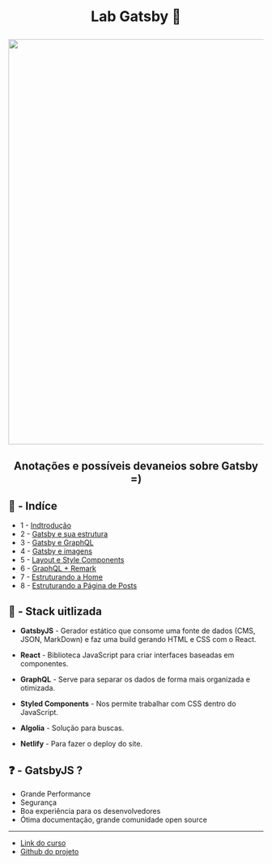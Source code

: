 <h1 align="center">

  Lab Gatsby :purple_heart:
</h1>
<p align="center"> 
<img src="https://felipeelia.com.br/wp-content/uploads/2019/09/gatsby.gif" width="800">
</p>

<h2 align="center">  
  Anotações e possíveis devaneios sobre Gatsby =)
</h2>

## :robot: - Indíce

- 1 - [Indtrodução](https://github.com/comicodarko/Lab-Gatsby)
- 2 - [Gatsby e sua estrutura](https://github.com/comicodarko/Lab-Gatsby/tree/master/02%20-Gatsby%20e%20sua%20estrutura)
- 3 - [Gatsby e GraphQL](https://github.com/comicodarko/Lab-Gatsby/tree/master/03%20-%20Gatsbt%20e%20GraphQL)
- 4 - [Gatsby e imagens](https://github.com/comicodarko/Lab-Gatsby/tree/master/04%20-%20Trabalhando%20com%20imagens%20no%20Gatsby)
- 5 - [Layout e Style Components](https://github.com/comicodarko/Lab-Gatsby/tree/master/05%20-%20Layout%20e%20Styled%20Components)
- 6 - [GraphQL + Remark](https://github.com/comicodarko/Lab-Gatsby/tree/master/06%20-%20GraphQL%20%2B%20Remark)
- 7 - [Estruturando a Home](#7https://github.com/comicodarko/Lab-Gatsby/tree/master/07%20-%20Estruturando%20a%20Home)
- 8 - [Estruturando a Página de Posts](#8)

## :rocket: - Stack uitlizada

- **GatsbyJS** - Gerador estático que consome uma fonte de dados (CMS, JSON, MarkDown) e faz uma build gerando HTML e CSS com o React.

- **React** - Biblioteca JavaScript para criar interfaces baseadas em componentes.

- **GraphQL** - Serve para separar os dados de forma mais organizada e otimizada.

- **Styled Components** - Nos permite trabalhar com CSS dentro do JavaScript.

- **Algolia** - Solução para buscas.

- **Netlify** - Para fazer o deploy do site. 

## :question: - GatsbyJS ?

- Grande Performance 
- Segurança
- Boa experiência para os desenvolvedores
- Ótima documentação, grande comunidade open source
****

- [Link do curso](https://www.udemy.com/course/gatsby-crie-um-site-pwa-com-react-graphql-e-netlify-cms/)
- [Github do projeto](https://github.com/willianjusten/gatsby-course/)
